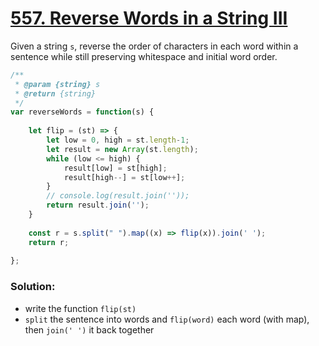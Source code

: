 # [557. Reverse Words in a String III](https://leetcode.com/problems/reverse-words-in-a-string-iii/?envType=study-plan&id=algorithm-i)

Given a string `s`, reverse the order of characters in each word within a sentence while still preserving whitespace and initial word order.

```javascript
/**
 * @param {string} s
 * @return {string}
 */
var reverseWords = function(s) {
    
    let flip = (st) => {
        let low = 0, high = st.length-1;
        let result = new Array(st.length);
        while (low <= high) {
            result[low] = st[high];
            result[high--] = st[low++];
        }
        // console.log(result.join(''));
        return result.join('');
    }
    
    const r = s.split(" ").map((x) => flip(x)).join(' ');
    return r;
    
};
```

### Solution:

- write the function `flip(st)`
- `split` the sentence into words and `flip(word)` each word (with map), then `join(' ')` it back together

